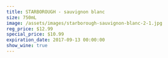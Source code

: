 ```yaml
---
title: STARBOROUGH - sauvignon blanc
size: 750mL
image: /assets/images/starborough-sauvignon-blanc-2-1.jpg
reg_price: $12.99
special_price: $10.99
expiration_date: 2017-09-13 00:00:00
show_wine: true
---
```




